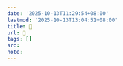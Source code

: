 ```yaml
---
date: '2025-10-13T11:29:54+08:00'
lastmod: '2025-10-13T13:04:51+08:00'
title: 󰣤
url: 󰣤
tags: []
src:
note:
---
```

